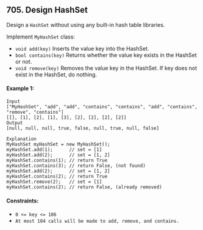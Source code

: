 ## 705. Design HashSet

Design a `HashSet` without using any built-in hash table libraries.

Implement `MyHashSet` class:

- `void add(key)` Inserts the value key into the HashSet.
- `bool contains(key)` Returns whether the value key exists in the HashSet or not.
- `void remove(key)` Removes the value key in the HashSet. If key does not exist in the HashSet, do nothing.

#### Example 1:

```
Input
["MyHashSet", "add", "add", "contains", "contains", "add", "contains", "remove", "contains"]
[[], [1], [2], [1], [3], [2], [2], [2], [2]]
Output
[null, null, null, true, false, null, true, null, false]

Explanation
MyHashSet myHashSet = new MyHashSet();
myHashSet.add(1);      // set = [1]
myHashSet.add(2);      // set = [1, 2]
myHashSet.contains(1); // return True
myHashSet.contains(3); // return False, (not found)
myHashSet.add(2);      // set = [1, 2]
myHashSet.contains(2); // return True
myHashSet.remove(2);   // set = [1]
myHashSet.contains(2); // return False, (already removed)
``` 

#### Constraints:

- `0 <= key <= 106`
- `At most 104 calls will be made to add, remove, and contains.`